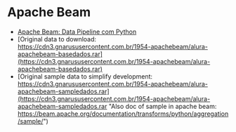 # Apache Beam #

- [Apache Beam: Data Pipeline com Python](https://cursos.alura.com.br/course/apache-beam-data-pipeline-python)
- [Original data to download: https://cdn3.gnarususercontent.com.br/1954-apachebeam/alura-apachebeam-basedados.rar](https://cdn3.gnarususercontent.com.br/1954-apachebeam/alura-apachebeam-basedados.rar)
- [Original sample data to simplify development: https://cdn3.gnarususercontent.com.br/1954-apachebeam/alura-apachebeam-sampledados.rar](https://cdn3.gnarususercontent.com.br/1954-apachebeam/alura-apachebeam-sampledados.rar "Also doc of sample in apache beam: https://beam.apache.org/documentation/transforms/python/aggregation/sample/")
